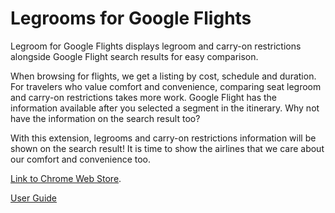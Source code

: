 # Legrooms for Google Flights

Legroom for Google Flights displays legroom and carry-on restrictions alongside Google Flight search results for easy comparison.

When browsing for flights, we get a listing by cost, schedule and duration. For travelers who value comfort and convenience, comparing seat legroom and carry-on restrictions takes more work. Google Flight has the information available after you selected a segment in the itinerary. Why not have the information on the search result too?

With this extension, legrooms and carry-on restrictions information will be shown on the search result! It is time to show the airlines that we care about our comfort and convenience too.

[Link to Chrome Web Store](https://chrome.google.com/webstore/detail/legrooms-for-google-fligh/nhonfddkgankhjilponlbdccpabaaknp).

[User Guide](https://github.com/dbugger/legroom/blob/master/docs/user_guide.md#troubleshooting-guide)

